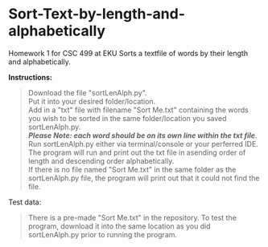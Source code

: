 # Sort-Text-by-length-and-alphabetically
Homework 1 for CSC 499 at EKU
Sorts a textfile of words by their length and alphabetically.

**Instructions:**  
>Download the file "sortLenAlph.py".  
Put it into your desired folder/location.  
Add in a "txt" file with filename "Sort Me.txt" containing the words you wish to be sorted in the same folder/location you saved sortLenAlph.py.  
***Please Note: each word should be on its own line within the txt file***.     
Run sortLenAlph.py either via terminal/console or your perferred IDE.    
The program will run and print out the txt file in asending order of length and descending order alphabetically.    
If there is no file named "Sort Me.txt" in the same folder as the sortLenAlph.py file, the program will print out that it could not find the file.  





Test data: 
>There is a pre-made "Sort Me.txt" in the repository. To test the program, download it into the same location as you did sortLenAlph.py prior to running the program.  
